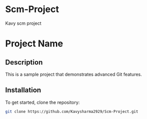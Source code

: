 # Scm-Project
Kavy scm project

# Project Name

## Description
This is a sample project that demonstrates advanced Git features.

## Installation
To get started, clone the repository:
```bash
git clone https://github.com/Kavysharma2929/Scm-Project.git
